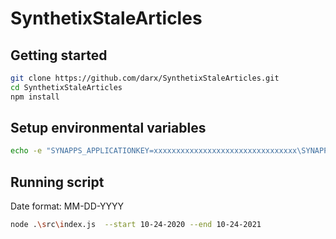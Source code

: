 # SynthetixStaleArticles

## Getting started

```bash
git clone https://github.com/darx/SynthetixStaleArticles.git
cd SynthetixStaleArticles
npm install
```

## Setup environmental variables

```bash
echo -e "SYNAPPS_APPLICATIONKEY=xxxxxxxxxxxxxxxxxxxxxxxxxxxxxxxx\SYNAPPS_CONSUMERKEY=xxxxxxxxxxxxxxxxxxxxxxxxxxxxxxxx\SYNAPPS_AUTHORIZATION=Bearer xxxxxxxx-xxxx-xxxx-xxxx-xxxxxxxxxxxx" > .env
```

## Running script

Date format: MM-DD-YYYY

```bash
node .\src\index.js  --start 10-24-2020 --end 10-24-2021
```
